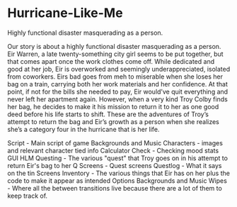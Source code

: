 # Hurricane-Like-Me

Highly functional disaster masquerading as a person.

Our story is about a highly functional disaster masquerading as a person. Eir Warren, a late twenty-something city girl seems to be put together, but that comes apart once the work clothes come off. While dedicated and good at her job, Eir is overworked and seemingly underappreciated, isolated from coworkers. Eirs bad goes from meh to miserable when she loses her bag on a train, carrying both her work materials and her confidence. At that point, if not for the bills she needed to pay, Eir would’ve quit everything and never left her apartment again. However, when a very kind Troy Colby finds her bag, he decides to make it his mission to return it to her as one good deed before his life starts to shift. These are the adventures of Troy’s attempt to return the bag and Eir’s growth as a person when she realizes she’s a category four in the hurricane that is her life.

Script - Main script of game
Backgrounds and Music
Characters - images and relevant character tied info
Calculator Check - Checking mood stats
GUI
HLM Questing - The various "quest" that Troy goes on in his attempt to return Eir's bag to her
Q Screens - Quest screens
Questlog - What it says on the tin
Screens
Inventory - The various things that Eir has on her plus the code to make it appear as intended
Options
Backgrounds and Music
Wipes - Where all the between transitions live because there are a lot of them to keep track of.
